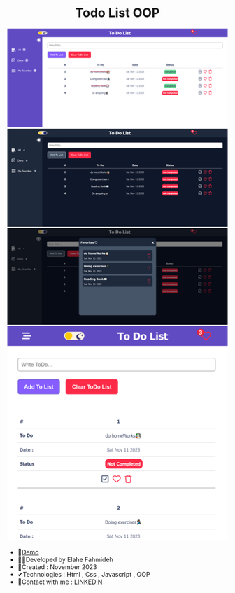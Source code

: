 <h1 align="center">Todo List OOP </h1>


![demo](https://github.com/Ela-Fhd/TodoList_OOP/blob/main/Demo/Demo1.png)
![demo](https://github.com/Ela-Fhd/TodoList_OOP/blob/main/Demo/Demo2.png)
![demo](https://github.com/Ela-Fhd/TodoList_OOP/blob/main/Demo/Demo3.png)
![demo](https://github.com/Ela-Fhd/TodoList_OOP/blob/main/Demo/Demo4.png)

  - &#128204;<a href="https://todolist-oop.netlify.app/">Demo</a>
  - 🙋‍♀️Developed by Elahe Fahmideh
  - 📆Created : November 2023
  - &#x2714;Technologies : Html , Css , Javascript , OOP
  - &#128231;Contact with me : <a href="https://www.linkedin.com/in/elahe-fahmideh/">LINKEDIN</a>















